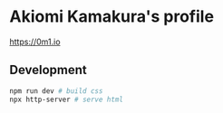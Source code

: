 # Akiomi Kamakura's profile

https://0m1.io

## Development

```bash
npm run dev # build css
npx http-server # serve html
```
